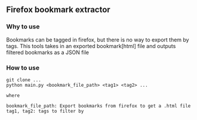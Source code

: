 ## Firefox bookmark extractor

### Why to use

Bookmarks can be tagged in firefox, but there is no way to export them by tags. This tools takes in an exported bookmark[html] file and outputs filtered bookmarks as a JSON file

### How to use

```
git clone ...
python main.py <bookmark_file_path> <tag1> <tag2> ...

where

bookmark_file_path: Export bookmarks from firefox to get a .html file
tag1, tag2: tags to filter by
```
